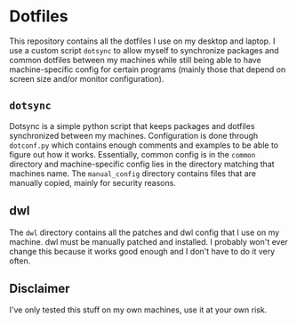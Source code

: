 # Dotfiles
This repository contains all the dotfiles I use on my desktop and laptop. I use a custom script `dotsync` to allow myself to synchronize packages and common dotfiles between my machines while still being able to have machine-specific config for certain programs (mainly those that depend on screen size and/or monitor configuration).

## `dotsync`
Dotsync is a simple python script that keeps packages and dotfiles synchronized between my machines. Configuration is done through `dotconf.py` which contains enough comments and examples to be able to figure out how it works.
Essentially, common config is in the `common` directory and machine-specific config lies in the directory matching that machines name. The `manual_config` directory contains files that are manually copied, mainly for security reasons.

## dwl
The `dwl` directory contains all the patches and dwl config that I use on my machine. dwl must be manually patched and installed. I probably won't ever change this because it works good enough and I don't have to do it very often.

## Disclaimer
I've only tested this stuff on my own machines, use it at your own risk.
